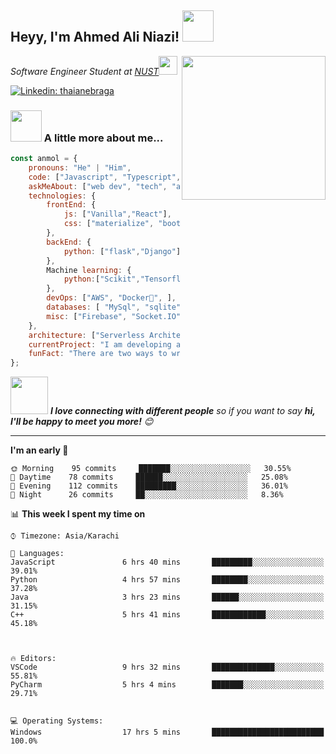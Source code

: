 <h2>Heyy, I'm Ahmed Ali Niazi! <img src="https://media.giphy.com/media/12oufCB0MyZ1Go/giphy.gif" width="50"></h2>
<img align='right' src="https://media.giphy.com/media/M9gbBd9nbDrOTu1Mqx/giphy.gif" width="230">
<p><em>Software Engineer Student at <a href="https://nust.edu.pk/">NUST</a><img src="https://media.giphy.com/media/WUlplcMpOCEmTGBtBW/giphy.gif" width="30"> 
</em></p>

[![Linkedin: thaianebraga](https://img.shields.io/badge/-ahmed-blue?style=flat-square&logo=Linkedin&logoColor=white&link=https://www.linkedin.com/in/ahmed-ali-90091b1b9/)](https://www.linkedin.com/in/ahmed-ali-90091b1b9/)



### <img src="https://media.giphy.com/media/VgCDAzcKvsR6OM0uWg/giphy.gif" width="50"> A little more about me...  

```javascript
const anmol = {
    pronouns: "He" | "Him",
    code: ["Javascript", "Typescript", "Python", "Java"],
    askMeAbout: ["web dev", "tech", "app dev", "photography","Graphic Designing"],
    technologies: {
        frontEnd: {
            js: ["Vanilla","React"],
            css: ["materialize", "bootstrap"]
        },
        backEnd: {
            python: ["flask","Django"]
        },
        Machine learning: {
            python:["Scikit","Tensorflow","Keras","Pytorch"]
        },
        devOps: ["AWS", "Docker🐳", ],
        databases: [ "MySql", "sqlite"],
        misc: ["Firebase", "Socket.IO", "selenium", "open-cv"]
    },
    architecture: ["Serverless Architecture", "Progressive web applications", "Single page applications"],
    currentProject: "I am developing a webapp capable to predict your day to day sales hence reducing your business risk even before you start it",
    funFact: "There are two ways to write error-free programs; only the third one works"
};
```

<img src="https://media.giphy.com/media/LnQjpWaON8nhr21vNW/giphy.gif" width="60"> <em><b>I love connecting with different people</b> so if you want to say <b>hi, I'll be happy to meet you more!</b> 😊</em>

---
<!--START_SECTION:waka-->
**I'm an early 🐤** 

```text
🌞 Morning    95 commits     ███████░░░░░░░░░░░░░░░░░░   30.55% 
🌆 Daytime    78 commits     ██████░░░░░░░░░░░░░░░░░░░   25.08% 
🌃 Evening    112 commits    █████████░░░░░░░░░░░░░░░░   36.01% 
🌙 Night      26 commits     ██░░░░░░░░░░░░░░░░░░░░░░░   8.36%

```


📊 **This week I spent my time on** 

```text
⌚︎ Timezone: Asia/Karachi

💬 Languages: 
JavaScript               6 hrs 40 mins       █████████░░░░░░░░░░░░░░░░   39.01% 
Python                   4 hrs 57 mins       ████████░░░░░░░░░░░░░░░░░   37.28%
Java                     3 hrs 23 mins       ██████░░░░░░░░░░░░░░░░░░░   31.15%
C++                      5 hrs 41 mins       ████████████░░░░░░░░░░░░░   45.18%



🔥 Editors: 
VSCode                   9 hrs 32 mins       ██████████████░░░░░░░░░░░   55.81% 
PyCharm                  5 hrs 4 mins        ███████░░░░░░░░░░░░░░░░░░   29.71% 


💻 Operating Systems: 
Windows                  17 hrs 5 mins       █████████████████████████   100.0%

```
<!--END_SECTION:waka-->

